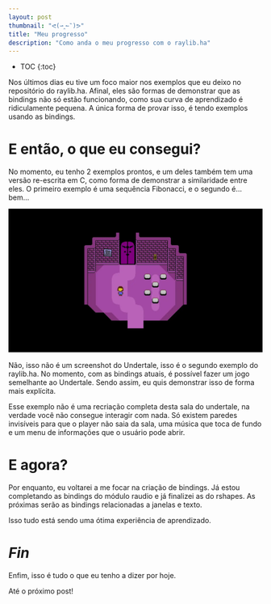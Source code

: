 ```yaml
---
layout: post
thumbnail: "ᕙ(⇀‸↼‶)ᕗ"
title: "Meu progresso"
description: "Como anda o meu progresso com o raylib.ha"
---
```

* TOC
{:toc}

Nos últimos dias eu tive um foco maior nos exemplos que eu deixo no
repositório do raylib.ha. Afinal, eles são formas de demonstrar que as bindings
não só estão funcionando, como sua curva de aprendizado é ridiculamente
pequena. A única forma de provar isso, é tendo exemplos usando as bindings.

# E então, o que eu consegui?

No momento, eu tenho 2 exemplos
prontos, e um deles também tem uma versão re-escrita em C, como forma de
demonstrar a similaridade entre eles. O primeiro exemplo é uma sequência
Fibonacci, e o segundo é… bem…

<img src="/assets/img/posts/meu-progresso.webp" alt="screenshot" />

Não, isso não é um screenshot do Undertale, isso é o segundo exemplo do raylib.ha.
No momento, com as bindings atuais, é possível fazer um jogo semelhante ao
Undertale. Sendo assim, eu quis demonstrar isso de forma mais explícita.

Esse exemplo não é uma recriação completa desta sala do undertale, na
verdade você não consegue interagir com nada. Só existem paredes invisíveis
para que o player não saia da sala, uma música que toca de fundo e um menu de
informações que o usuário pode abrir.

# E agora?

Por enquanto, eu
voltarei a me focar na criação de bindings. Já estou completando as bindings do
módulo raudio e já finalizei as do rshapes. As próximas serão as bindings
relacionadas a janelas e texto.

Isso tudo está sendo uma ótima
experiência de aprendizado.

# _Fin_

Enfim, isso é tudo o
que eu tenho a dizer por hoje.

Até o próximo post!
